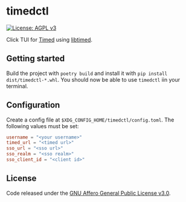 # timedctl
[![License: AGPL v3](https://img.shields.io/badge/License-AGPL%20v3-blue.svg)](https://www.gnu.org/licenses/agpl-3.0)


Click TUI for [Timed](https://github.com/adfinis/timed-frontend) using [libtimed](https://github.com/adfinis/libtimed).

## Getting started
Build the project with `poetry build` and install it with `pip install dist/timedctl-*.whl`. You should now be able to use `timedctl` iin your terminal.

## Configuration
Create a config file at `$XDG_CONFIG_HOME/timedctl/config.toml`.
The following values must be set:
```toml
username = "<your username>"
timed_url = "<timed url>"
sso_url = "<sso url>"
sso_realm = "<sso realm>"
sso_client_id = "<client id>"
```

## License
Code released under the [GNU Affero General Public License v3.0](LICENSE).
